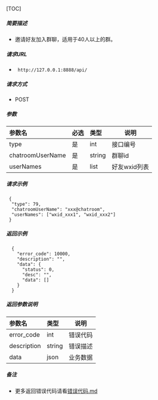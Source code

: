 [TOC]
    
##### 简要描述

- 邀请好友加入群聊，适用于40人以上的群。

##### 请求URL
- ` http://127.0.0.1:8888/api/`
  
##### 请求方式
- POST 

##### 参数

| 参数名              | 必选 | 类型     | 说明       |   
|:-----------------|:---|:-------|----------|   
| type             | 是  | int    | 接口编号     |   
| chatroomUserName | 是  | string | 群聊id     |   
| userNames        | 是  | list   | 好友wxid列表 |   

##### 请求示例

```
 {
  "type": 79,
  "chatroomUserName": "xxx@chatroom",
  "userNames": ["wxid_xxx1", "wxid_xxx2"]
 } 
```

##### 返回示例 

``` 
  {
    "error_code": 10000,
    "description": "",
    "data": {
      "status": 0,
      "desc": "",
      "data": []
    }
  }
```

##### 返回参数说明 

| 参数名         | 类型     | 说明   |   
|:------------|:-------|------|   
| error_code  | int    | 错误代码 |   
| description | string | 错误描述 |   
| data        | json   | 业务数据 |   

##### 备注 

- 更多返回错误代码请看[错误代码.md](../错误代码.md)








